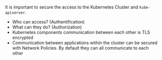 It is important to secure the access to the Kubernetes Cluster and `kube-apiserver`.

-   Who can access? (Authentification)
-   What can they do? (Authorization)
-   Kubernetes components communication between each other is TLS encrypted
-   Communication between applications within the cluster can be secured with Network Policies. By default they can all communicate to each other
